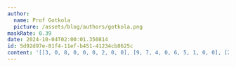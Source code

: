 ```yaml
---
author:
  name: Prof Gotkola
  picture: /assets/blog/authors/gotkola.png
maskRate: 0.39
date: 2024-10-04T02:00:01.350814
id: 5d92d97e-81f4-11ef-b451-41234cb8625c
content: '[[3, 0, 8, 0, 0, 0, 2, 0, 0], [9, 7, 4, 0, 6, 5, 1, 0, 0], [2, 0, 5, 8, 7, 0, 0, 6, 0], [0, 4, 0, 1, 5, 8, 3, 9, 0], [8, 9, 1, 3, 0, 2, 0, 5, 7], [5, 0, 2, 0, 9, 7, 0, 4, 1], [1, 5, 0, 0, 8, 6, 0, 0, 4], [4, 8, 9, 5, 2, 1, 7, 0, 0], [7, 2, 0, 9, 0, 4, 0, 0, 8]]'
---
```

